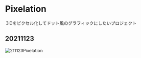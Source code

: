 # Pixelation
３Dをピクセル化してドット風のグラフィックにしたいプロジェクト<br>

## 20211123
![211123Pixelation](https://user-images.githubusercontent.com/36768869/143039397-7fc8f830-3e2d-4f58-bb4b-2109519d9b56.gif)
